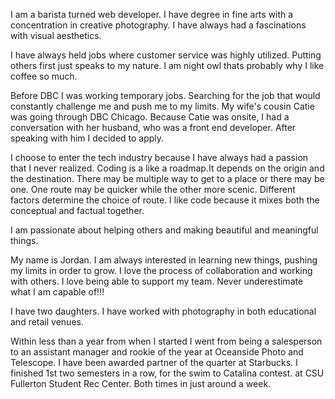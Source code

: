 
I am a barista turned web developer. I have degree in fine arts with a concentration in creative photography. I have always had a fascinations with visual aesthetics.

I have always held jobs where customer service was highly utilized. Putting others first just speaks to my nature. I am night owl thats probably why I like coffee so much.

Before DBC I was working temporary jobs. Searching for the job that would  constantly challenge me and push me to my limits. My wife's cousin Catie was going through DBC Chicago. Because Catie was onsite, I had a  conversation with her husband, who was a front end developer. After speaking with him I decided to apply.

I choose to enter the tech industry because I have always had a passion that I never realized. Coding is a like a roadmap.It depends on the origin and the destination. There may be multiple way to get to a place or there may be one. One route may be quicker while the other more scenic. Different factors determine the choice of route. I like code because it mixes both the conceptual and factual together.

I am passionate about helping others and making beautiful and meaningful things.

My name is Jordan. I am always interested in learning new things, pushing my limits in order to grow. I love the process of collaboration and working with others. I love being able to support my team. Never underestimate what I am capable of!!!

I have two daughters.  I have worked with photography in  both educational and retail venues.

Within less than a year  from when I started I went from being a salesperson to an assistant manager and rookie of the year at Oceanside Photo and Telescope. I have been awarded partner of the quarter at Starbucks. I finished 1st two semesters in a row, for the swim to Catalina contest. at CSU Fullerton Student Rec Center. Both times in just around a week.

